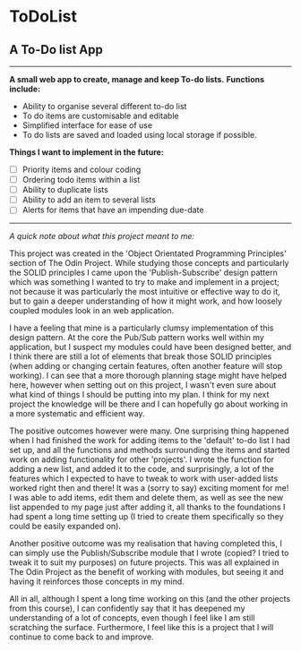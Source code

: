 # ToDoList
## A To-Do list App
---

**A small web app to create, manage and keep To-do lists.**
**Functions include:**
- Ability to organise several different to-do list
- To do items are customisable and editable
- Simplified interface for ease of use
- To do lists are saved and loaded using local storage if possible.

**Things I want to implement in the future:**
- [ ] Priority items and colour coding
- [ ] Ordering todo items within a list
- [ ] Ability to duplicate lists
- [ ] Ability to add an item to several lists
- [ ] Alerts for items that have an impending due-date

---

*A quick note about what this project meant to me:*

This project was created in the 'Object Orientated Programming Principles' section of The Odin Project. While studying those concepts and particularly the SOLID principles I came upon the 'Publish-Subscribe' design pattern which was something I wanted to try to make and implement in a project; not because it was particularly the most intuitive or effective way to do it, but to gain a deeper understanding of how it might work, and how loosely coupled modules look in an web application.

I have a feeling that mine is a particularly clumsy implementation of this design pattern. At the core the Pub/Sub pattern works well within my application, but I suspect my modules could have been designed better, and I think there are still a lot of elements that break those SOLID principles (when adding or changing certain features, often another feature will stop working). I can see that a more thorough planning stage might have helped here, however when setting out on this project, I wasn't even sure about what kind of things I should be putting into my plan. I think for my next project the knowledge will be there and I can hopefully go about working in a more systematic and efficient way.

The positive outcomes however were many. One surprising thing happened when I had finished the work for adding items to the 'default' to-do list I had set up, and all the functions and methods surrounding the items and started work on adding functionality for other 'projects'. I wrote the function for adding a new list, and added it to the code, and surprisingly, a lot of the features which I expected to have to tweak to work with user-added lists worked right then and there! It was a (sorry to say) exciting moment for me! I was able to add items, edit them and delete them, as well as see the new list appended to my page just after adding it, all thanks to the foundations I had spent a long time setting up (I tried to create them specifically so they could be easily expanded on).

Another positive outcome was my realisation that having completed this, I can simply use the Publish/Subscribe module that I wrote (copied? I tried to tweak it to suit my purposes) on future projects. This was all explained in The Odin Project as the benefit of working with modules, but seeing it and having it reinforces those concepts in my mind.

All in all, although I spent a long time working on this (and the other projects from this course), I can confidently say that it has deepened my understanding of a lot of concepts, even though I feel like I am still scratching the surface.
Furthermore, I feel like this is a project that I will continue to come back to and improve.
